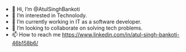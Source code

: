 - 👋 Hi, I’m @AtulSinghBankoti
- 👀 I’m interested in Technolody.
- 🌱 I’m currently working in IT as a software developer. 
- 💞️ I’m looking to collaborate on solving tech problems.
- 📫 How to reach me https://www.linkedin.com/in/atul-singh-bankoti-46b158b6/

<!---
AtulSinghBankoti/AtulSinghBankoti is a ✨ special ✨ repository because its `README.md` (this file) appears on your GitHub profile.
You can click the Preview link to take a look at your changes.
--->
